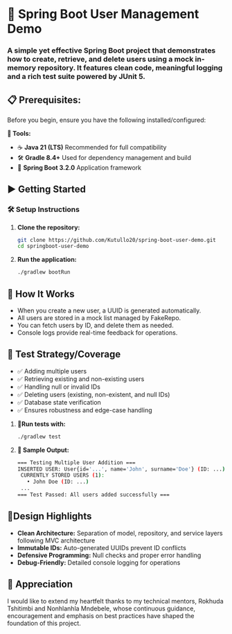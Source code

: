 # 🚀 Spring Boot User Management Demo
### A simple yet effective Spring Boot project that demonstrates how to create, retrieve, and delete users using a mock in-memory repository. It features clean code, meaningful logging and a rich test suite powered by JUnit 5.

## 📋 Prerequisites:

Before you begin, ensure you have the following installed/configured:

**🧰 Tools:**
- ☕ **Java 21 (LTS)** Recommended for full compatibility
- 🛠️ **Gradle 8.4+** Used for dependency management and build
- 🌱 **Spring Boot 3.2.0** Application framework



## ▶️ Getting Started

### 🛠️ Setup Instructions
1. **Clone the repository:**
   ```bash
   git clone https://github.com/Kutullo20/spring-boot-user-demo.git
   cd springboot-user-demo
2. **Run the application:**
   ```bash
   ./gradlew bootRun  

## 🔧 How It Works

- When you create a new user, a UUID is generated automatically.
- All users are stored in a mock list managed by FakeRepo.
- You can fetch users by ID, and delete them as needed.
- Console logs provide real-time feedback for operations.

## 🧪 Test Strategy/Coverage
- ✅ Adding multiple users
- ✅ Retrieving existing and non-existing users
- ✅ Handling null or invalid IDs
- ✅ Deleting users (existing, non-existent, and null IDs)
- ✅ Database state verification
- ✅ Ensures robustness and edge-case handling

1. **🧪Run tests with:**
   ```bash
   ./gradlew test  
2. **📸 Sample Output:**
   ```bash
   === Testing Multiple User Addition ===
   INSERTED USER: User{id='...', name='John', surname='Doe'} (ID: ...)
    CURRENTLY STORED USERS (1):
      • John Doe (ID: ...)
    ...
   === Test Passed: All users added successfully ===

## 🎨Design Highlights 
- **Clean Architecture:** Separation of model, repository, and service layers following MVC architecture
- **Immutable IDs:** Auto-generated UUIDs prevent ID conflicts
- **Defensive Programming:** Null checks and proper error handling
- **Debug-Friendly:** Detailed console logging for operations

## 🙏 Appreciation
I would like to extend my heartfelt thanks to my technical mentors, Rokhuda Tshitimbi and Nonhlanhla Mndebele, 
whose continuous guidance, encouragement and emphasis on best practices have shaped the foundation of this project.














   

